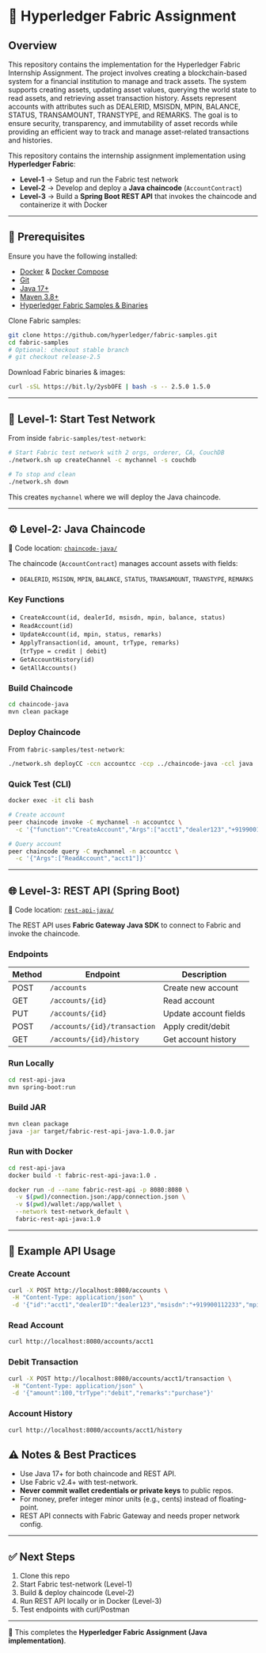# 📘 Hyperledger Fabric Assignment

## Overview

This repository contains the implementation for the Hyperledger Fabric Internship Assignment. The project involves creating a blockchain-based system for a financial institution to manage and track assets. The system supports creating assets, updating asset values, querying the world state to read assets, and retrieving asset transaction history. Assets represent accounts with attributes such as DEALERID, MSISDN, MPIN, BALANCE, STATUS, TRANSAMOUNT, TRANSTYPE, and REMARKS. The goal is to ensure security, transparency, and immutability of asset records while providing an efficient way to track and manage asset-related transactions and histories.

This repository contains the internship assignment implementation using **Hyperledger Fabric**:

- **Level-1** → Setup and run the Fabric test network  
- **Level-2** → Develop and deploy a **Java chaincode** (`AccountContract`)  
- **Level-3** → Build a **Spring Boot REST API** that invokes the chaincode and containerize it with Docker  

---



## 🚀 Prerequisites

Ensure you have the following installed:

- [Docker](https://docs.docker.com/get-docker/) & [Docker Compose](https://docs.docker.com/compose/)  
- [Git](https://git-scm.com/)  
- [Java 17+](https://adoptium.net/)  
- [Maven 3.8+](https://maven.apache.org/)  
- [Hyperledger Fabric Samples & Binaries](https://github.com/hyperledger/fabric-samples)  

Clone Fabric samples:

```bash
git clone https://github.com/hyperledger/fabric-samples.git
cd fabric-samples
# Optional: checkout stable branch
# git checkout release-2.5
```

Download Fabric binaries & images:

```bash
curl -sSL https://bit.ly/2ysbOFE | bash -s -- 2.5.0 1.5.0
```

---

## 🧩 Level-1: Start Test Network

From inside `fabric-samples/test-network`:

```bash
# Start Fabric test network with 2 orgs, orderer, CA, CouchDB
./network.sh up createChannel -c mychannel -s couchdb

# To stop and clean
./network.sh down
```

This creates `mychannel` where we will deploy the Java chaincode.

---

## ⚙️ Level-2: Java Chaincode

📂 Code location: [`chaincode-java/`](./chaincode-java)

The chaincode (`AccountContract`) manages account assets with fields:

- `DEALERID`, `MSISDN`, `MPIN`, `BALANCE`, `STATUS`, `TRANSAMOUNT`, `TRANSTYPE`, `REMARKS`

### Key Functions
- `CreateAccount(id, dealerId, msisdn, mpin, balance, status)`
- `ReadAccount(id)`
- `UpdateAccount(id, mpin, status, remarks)`
- `ApplyTransaction(id, amount, trType, remarks)`  
  (`trType = credit | debit`)
- `GetAccountHistory(id)`
- `GetAllAccounts()`

### Build Chaincode

```bash
cd chaincode-java
mvn clean package
```

### Deploy Chaincode

From `fabric-samples/test-network`:

```bash
./network.sh deployCC -ccn accountcc -ccp ../chaincode-java -ccl java
```

### Quick Test (CLI)

```bash
docker exec -it cli bash

# Create account
peer chaincode invoke -C mychannel -n accountcc \
  -c '{"function":"CreateAccount","Args":["acct1","dealer123","+919900112233","1234","1000.0","ACTIVE"]}'

# Query account
peer chaincode query -C mychannel -n accountcc \
  -c '{"Args":["ReadAccount","acct1"]}'
```

---

## 🌐 Level-3: REST API (Spring Boot)

📂 Code location: [`rest-api-java/`](./rest-api-java)

The REST API uses **Fabric Gateway Java SDK** to connect to Fabric and invoke the chaincode.

### Endpoints

| Method | Endpoint                       | Description               |
|--------|--------------------------------|---------------------------|
| POST   | `/accounts`                    | Create new account        |
| GET    | `/accounts/{id}`               | Read account              |
| PUT    | `/accounts/{id}`               | Update account fields     |
| POST   | `/accounts/{id}/transaction`   | Apply credit/debit        |
| GET    | `/accounts/{id}/history`       | Get account history       |



### Run Locally

```bash
cd rest-api-java
mvn spring-boot:run
```

### Build JAR

```bash
mvn clean package
java -jar target/fabric-rest-api-java-1.0.0.jar
```

### Run with Docker

```bash
cd rest-api-java
docker build -t fabric-rest-api-java:1.0 .

docker run -d --name fabric-rest-api -p 8080:8080 \
  -v $(pwd)/connection.json:/app/connection.json \
  -v $(pwd)/wallet:/app/wallet \
  --network test-network_default \
  fabric-rest-api-java:1.0
```

---

## 🧪 Example API Usage

### Create Account
```bash
curl -X POST http://localhost:8080/accounts \
 -H "Content-Type: application/json" \
 -d '{"id":"acct1","dealerID":"dealer123","msisdn":"+919900112233","mpin":"1234","balance":1000,"status":"ACTIVE"}'
```

### Read Account
```bash
curl http://localhost:8080/accounts/acct1
```

### Debit Transaction
```bash
curl -X POST http://localhost:8080/accounts/acct1/transaction \
 -H "Content-Type: application/json" \
 -d '{"amount":100,"trType":"debit","remarks":"purchase"}'
```

### Account History
```bash
curl http://localhost:8080/accounts/acct1/history
```

     




## ⚠️ Notes & Best Practices

- Use Java 17+ for both chaincode and REST API.  
- Use Fabric v2.4+ with test-network.  
- **Never commit wallet credentials or private keys** to public repos.  
- For money, prefer integer minor units (e.g., cents) instead of floating-point.  
- REST API connects with Fabric Gateway and needs proper network config.  

---

## ✅ Next Steps

1. Clone this repo  
2. Start Fabric test-network (Level-1)  
3. Build & deploy chaincode (Level-2)  
4. Run REST API locally or in Docker (Level-3)  
5. Test endpoints with curl/Postman  

---

🔗 This completes the **Hyperledger Fabric Assignment (Java implementation)**.  
